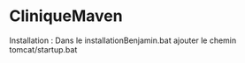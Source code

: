 # CliniqueMaven
Installation :
Dans le installationBenjamin.bat ajouter le chemin tomcat/startup.bat
